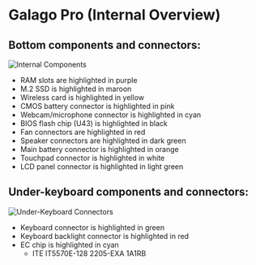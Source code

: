 # Galago Pro (Internal Overview)

## Bottom components and connectors:

![Internal Components](./img/components-highlighted.webp)

- RAM slots are highlighted in purple
- M.2 SSD is highlighted in maroon
- Wireless card is highlighted in yellow
- CMOS battery connector is highlighted in pink
- Webcam/microphone connector is highlighted in cyan
- BIOS flash chip (U43) is highlighted in black
- Fan connectors are highlighted in red
- Speaker connectors are highlighted in dark green
- Main battery connector is highlighted in orange
- Touchpad connector is highlighted in white
- LCD panel connector is highlighted in light green

## Under-keyboard components and connectors:

![Under-Keyboard Connectors](./img/under-keyboard.webp)

- Keyboard connector is highlighted in green
- Keyboard backlight connector is highlighted in red
- EC chip is highlighted in cyan
  - ITE IT5570E-128 2205-EXA 1A1RB
